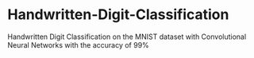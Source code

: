 # Handwritten-Digit-Classification
Handwritten Digit Classification on the MNIST dataset with Convolutional Neural Networks with the accuracy of 99%

